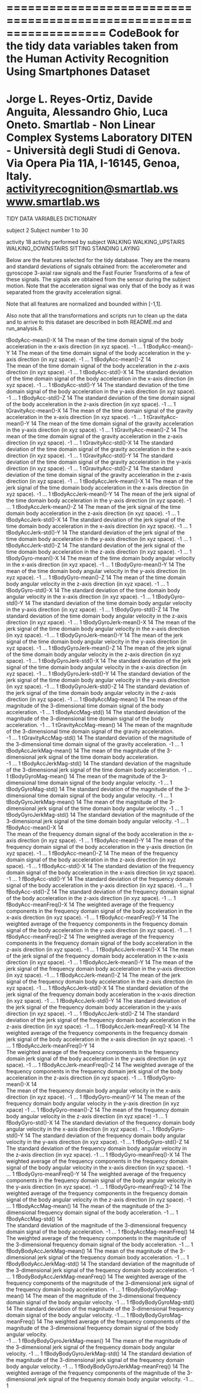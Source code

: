 ==================================================================
CodeBook for the tidy data variables taken from the Human Activity Recognition Using Smartphones Dataset
==================================================================
Jorge L. Reyes-Ortiz, Davide Anguita, Alessandro Ghio, Luca Oneto.
Smartlab - Non Linear Complex Systems Laboratory
DITEN - Università degli Studi di Genova.
Via Opera Pia 11A, I-16145, Genoa, Italy.
activityrecognition@smartlab.ws
www.smartlab.ws
==================================================================

TIDY DATA VARIABLES DICTIONARY

subject	2
	Subject number
	1 to 30

activity 18
	activity performed by subject
	WALKING
	WALKING_UPSTAIRS
	WALKING_DOWNSTAIRS
	SITTING
	STANDING
	LAYING
	
Below are the features selected for the tidy database. They are the means and standard deviations of signals obtained from: the accelerometer and gyroscope 
3-axial raw signals and the Fast Fourier Transforms of a few of these signals. The signals are obtained from the sensor during the subject motion.
Note that the acceleration signal was only that of the body as it was separated from the gravity acceleration signal.

Note that all features are normalized and bounded within [-1,1].	

Also note that all the transformations and scripts run to clean up the data and to arrive to this dataset are described in both README.md and run_analysis.R.
	
tBodyAcc-mean()-X               14 
	The mean of the time domain signal of the body acceleration in the x-axis direction (in xyz space).
	-1 ... 1
tBodyAcc-mean()-Y              	14
	The mean of the time domain signal of the body acceleration in the y-axis direction (in xyz space).
	-1 ... 1
tBodyAcc-mean()-Z               14	
	The mean of the time domain signal of the body acceleration in the z-axis direction (in xyz space).
	-1 ... 1
tBodyAcc-std()-X                14
	The standard deviation of the time domain signal of the body acceleration in the x-axis direction (in xyz space).
	-1 ... 1
tBodyAcc-std()-Y                14
	The standard deviation of the time domain signal of the body acceleration in the y-axis direction (in xyz space).
	-1 ... 1
tBodyAcc-std()-Z               	14
	The standard deviation of the time domain signal of the body acceleration in the z-axis direction (in xyz space).
	-1 ... 1
tGravityAcc-mean()-X            14
	The mean of the time domain signal of the gravity acceleration in the x-axis direction (in xyz space).
	-1 ... 1
tGravityAcc-mean()-Y           	14
	The mean of the time domain signal of the gravity acceleration in the y-axis direction (in xyz space).
	-1 ... 1
tGravityAcc-mean()-Z            14
	The mean of the time domain signal of the gravity acceleration in the z-axis direction (in xyz space).
	-1 ... 1
tGravityAcc-std()-X            	14
	The standard deviation of the time domain signal of the gravity acceleration in the x-axis direction (in xyz space).
	-1 ... 1
tGravityAcc-std()-Y             14
	The standard deviation of the time domain signal of the gravity acceleration in the y-axis direction (in xyz space).
	-1 ... 1
tGravityAcc-std()-Z            	14
	The standard deviation of the time domain signal of the gravity acceleration in the z-axis direction (in xyz space).
	-1 ... 1
tBodyAccJerk-mean()-X           14
	The mean of the jerk signal of the time domain body acceleration in the x-axis direction (in xyz space).
	-1 ... 1
tBodyAccJerk-mean()-Y          	14
	The mean of the jerk signal of the time domain body acceleration in the y-axis direction (in xyz space).
	-1 ... 1
tBodyAccJerk-mean()-Z           14
	The mean of the jerk signal of the time domain body acceleration in the z-axis direction (in xyz space).
	-1 ... 1
tBodyAccJerk-std()-X           	14
	The standard deviation of the jerk signal of the time domain body acceleration in the x-axis direction (in xyz space).
	-1 ... 1
tBodyAccJerk-std()-Y            14
	The standard deviation of the jerk signal of the time domain body acceleration in the y-axis direction (in xyz space).
	-1 ... 1
tBodyAccJerk-std()-Z           	14
	The standard deviation of the jerk signal of the time domain body acceleration in the z-axis direction (in xyz space).
	-1 ... 1
tBodyGyro-mean()-X              14
	The mean of the time domain body angular velocity in the x-axis direction (in xyz xpace).
	-1 ... 1
tBodyGyro-mean()-Y             	14
	The mean of the time domain body angular velocity in the y-axis direction (in xyz xpace).
	-1 ... 1
tBodyGyro-mean()-Z              14
	The mean of the time domain body angular velocity in the z-axis direction (in xyz xpace).
	-1 ... 1
tBodyGyro-std()-X              	14
	The standard deviation of the time domain body angular velocity in the x-axis direction (in xyz xpace).
	-1 ... 1
tBodyGyro-std()-Y               14
	The standard deviation of the time domain body angular velocity in the y-axis direction (in xyz xpace).
	-1 ... 1
tBodyGyro-std()-Z              	14
	The standard deviation of the time domain body angular velocity in the z-axis direction (in xyz xpace).
	-1 ... 1
tBodyGyroJerk-mean()-X          14
	The mean of the jerk signal of the time domain body angular velocity in the x-axis direction (in xyz space).
	-1 ... 1
tBodyGyroJerk-mean()-Y         	14
	The mean of the jerk signal of the time domain body angular velocity in the y-axis direction (in xyz space).
	-1 ... 1
tBodyGyroJerk-mean()-Z          14
	The mean of the jerk signal of the time domain body angular velocity in the z-axis direction (in xyz space).
	-1 ... 1
tBodyGyroJerk-std()-X          	14
	The standard deviation of the jerk signal of the time domain body angular velocity in the x-axis direction (in xyz space).
	-1 ... 1
tBodyGyroJerk-std()-Y           14
	The standard deviation of the jerk signal of the time domain body angular velocity in the y-axis direction (in xyz space).
	-1 ... 1
tBodyGyroJerk-std()-Z          	14
	The standard deviation of the jerk signal of the time domain body angular velocity in the z-axis direction (in xyz space).
	-1 ... 1
tBodyAccMag-mean()              14
	The mean of the magnitude of the 3-dimensional time domain signal of the body acceleration.
	-1 ... 1
tBodyAccMag-std()              	14
	The standard deviation of the magnitude of the 3-dimensional time domain signal of the body acceleration.
	-1 ... 1
tGravityAccMag-mean()     		14
	The mean of the magnitude of the 3-dimensional time domain signal of the gravity acceleration.	
	-1 ... 1
tGravityAccMag-std()           	14
	The standard deviation of the magnitude of the 3-dimensional time domain signal of the gravity acceleration.
	-1 ... 1
tBodyAccJerkMag-mean()    		14
	The mean of the magnitude of the 3-dimensional jerk signal of the time domain body acceleration.	
	-1 ... 1
tBodyAccJerkMag-std()          	14
	The standard deviation of the magnitude of the 3-dimensional jerk signal of the time domain body acceleration.
	-1 ... 1
tBodyGyroMag-mean()       		14
	The mean of the magnitude of the 3-dimensional time domain signal of the body angular velocity.
	-1 ... 1
tBodyGyroMag-std()             	14
	The standard deviation of the magnitude of the 3-dimensional time domain signal of the body angular velocity.
	-1 ... 1
tBodyGyroJerkMag-mean()   		14
	The mean of the magnitude of the 3-dimensional jerk signal of the time domain body angular velocity.
	-1 ... 1
tBodyGyroJerkMag-std()         	14
	The standard deviation of the magnitude of the 3-dimensional jerk signal of the time domain body angular velocity.
	-1 ... 1
fBodyAcc-mean()-X               14	
	The mean of the frequency domain signal of the body acceleration in the x-axis direction (in xyz space).
	-1 ... 1
fBodyAcc-mean()-Y              	14
	The mean of the frequency domain signal of the body acceleration in the y-axis direction (in xyz space).
	-1 ... 1
fBodyAcc-mean()-Z               14
	The mean of the frequency domain signal of the body acceleration in the z-axis direction (in xyz space).
	-1 ... 1
fBodyAcc-std()-X               	14
	The standard deviation of the frequency domain signal of the body acceleration in the x-axis direction (in xyz space).
	-1 ... 1
fBodyAcc-std()-Y                14
	The standard deviation of the frequency domain signal of the body acceleration in the y-axis direction (in xyz space).
	-1 ... 1
fBodyAcc-std()-Z               	14
	The standard deviation of the frequency domain signal of the body acceleration in the z-axis direction (in xyz space).
	-1 ... 1
fBodyAcc-meanFreq()-X           14
	The weighted average of the frequency components in the frequency domain signal of the body acceleration in the x-axis direction (in xyz space).
	-1 ... 1
fBodyAcc-meanFreq()-Y          	14
	The weighted average of the frequency components in the frequency domain signal of the body acceleration in the y-axis direction (in xyz space).
	-1 ... 1
fBodyAcc-meanFreq()-Z           14
	The weighted average of the frequency components in the frequency domain signal of the body acceleration in the z-axis direction (in xyz space).
	-1 ... 1
fBodyAccJerk-mean()-X         	14
	The mean of the jerk signal of the frequency domain body acceleration in the x-axis direction (in xyz space).
	-1 ... 1
fBodyAccJerk-mean()-Y           14
	The mean of the jerk signal of the frequency domain body acceleration in the y-axis direction (in xyz space).
	-1 ... 1
fBodyAccJerk-mean()-Z          	14
	The mean of the jerk signal of the frequency domain body acceleration in the z-axis direction (in xyz space).
	-1 ... 1
fBodyAccJerk-std()-X            14
	The standard deviation of the jerk signal of the frequency domain body acceleration in the x-axis direction (in xyz space).
	-1 ... 1
fBodyAccJerk-std()-Y           	14
	The standard deviation of the jerk signal of the frequency domain body acceleration in the y-axis direction (in xyz space).
	-1 ... 1
fBodyAccJerk-std()-Z            14
	The standard deviation of the jerk signal of the frequency domain body acceleration in the z-axis direction (in xyz space).
	-1 ... 1
fBodyAccJerk-meanFreq()-X      	14
	The weighted average of the frequency components in the frequency domain jerk signal of the body acceleration in the x-axis direction (in xyz space).
	-1 ... 1
fBodyAccJerk-meanFreq()-Y       14	
	The weighted average of the frequency components in the frequency domain jerk signal of the body acceleration in the y-axis direction (in xyz space).
	-1 ... 1
fBodyAccJerk-meanFreq()-Z      	14
	The weighted average of the frequency components in the frequency domain jerk signal of the body acceleration in the z-axis direction (in xyz space).
	-1 ... 1
fBodyGyro-mean()-X              14	
	The mean of the frequency domain body angular velocity in the x-axis direction (in xyz xpace).
	-1 ... 1
fBodyGyro-mean()-Y             	14
	The mean of the frequency domain body angular velocity in the y-axis direction (in xyz xpace)
	-1 ... 1
fBodyGyro-mean()-Z              14
	The mean of the frequency domain body angular velocity in the z-axis direction (in xyz xpace)
	-1 ... 1
fBodyGyro-std()-X              	14
	The standard deviation of the frequency domain body angular velocity in the x-axis direction (in xyz xpace).
	-1 ... 1
fBodyGyro-std()-Y               14
	The standard deviation of the frequency domain body angular velocity in the y-axis direction (in xyz xpace).
	-1 ... 1
fBodyGyro-std()-Z              	14
	The standard deviation of the frequency domain body angular velocity in the z-axis direction (in xyz xpace).
	-1 ... 1
fBodyGyro-meanFreq()-X          14
	The weighted average of the frequency components in the frequency domain signal of the body angular velocity in the x-axis direction (in xyz space).
	-1 ... 1
fBodyGyro-meanFreq()-Y         	14
	The weighted average of the frequency components in the frequency domain signal of the body angular velocity in the y-axis direction (in xyz space).
	-1 ... 1
fBodyGyro-meanFreq()-Z          14
	The weighted average of the frequency components in the frequency domain signal of the body angular velocity in the z-axis direction (in xyz space).
	-1 ... 1
fBodyAccMag-mean()             	14
	The mean of the magnitude of the 3-dimensional frequency domain signal of the body acceleration.
	-1 ... 1
fBodyAccMag-std()               14	
	The standard deviation of the magnitude of the 3-dimensional frequency domain signal of the body acceleration.
	-1 ... 1
fBodyAccMag-meanFreq()    		14
	The weighted average of the frequency components in the magnitude of the 3-dimensional frequency domain signal of the body acceleration.
	-1 ... 1
fBodyBodyAccJerkMag-mean()      14
	The mean of the magnitude of the 3-dimensional jerk signal of the frequency domain body acceleration.
	-1 ... 1
fBodyBodyAccJerkMag-std()      	14
	The standard deviation of the magnitude of the 3-dimensional jerk signal of the frequency domain body acceleration.
	-1 ... 1
fBodyBodyAccJerkMag-meanFreq()  14
	The weighted average of the frequency components of the magnitude of the 3-dimensional jerk signal of the frequency domain body acceleration.
	-1 ... 1
fBodyBodyGyroMag-mean()        	14
	The mean of the magnitude of the 3-dimensional frequency domain signal of the body angular velocity.
	-1 ... 1
fBodyBodyGyroMag-std()          14
	The standard deviation of the magnitude of the 3-dimensional frequency domain signal of the body angular velocity.
	-1 ... 1
fBodyBodyGyroMag-meanFreq()		14
	The weighted average of the frequency components of the magnitude of the 3-dimensional frequency domain signal of the body angular velocity.	
	-1 ... 1
fBodyBodyGyroJerkMag-mean()     14
	The mean of the magnitude of the 3-dimensional jerk signal of the frequency domain body angular velocity.
	-1 ... 1
fBodyBodyGyroJerkMag-std()     	14
	The standard deviation of the magnitude of the 3-dimensional jerk signal of the frequency domain body angular velocity.
	-1 ... 1
fBodyBodyGyroJerkMag-meanFreq()	14
	The weighted average of the frequency components of the magnitude of the 3-dimensional jerk signal of the frequency domain body angular velocity.
	-1 ... 1